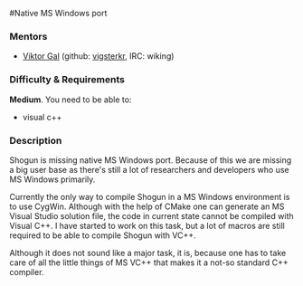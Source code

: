 #Native MS Windows port

### Mentors
 * [Viktor Gal](http://maeth.com/) (github: [vigsterkr](https://github.com/vigsterkr), IRC: wiking)

### Difficulty & Requirements
**Medium**. You need to be able to:
 - visual c++

### Description
Shogun is missing native MS Windows port. Because of this we are missing a big user base as there's still a lot of researchers and developers who use MS Windows primarily.

Currently the only way to compile Shogun in a MS Windows environment is to use CygWin. Although with the help of CMake one can generate an MS Visual Studio solution file, the code in current state cannot be compiled with Visual C++. I have started to work on this task, but a lot of macros are still required to be able to compile Shogun with VC++.

Although it does not sound like a major task, it is, because one has to take care of all the little things of MS VC++ that makes it a not-so standard C++ compiler.

